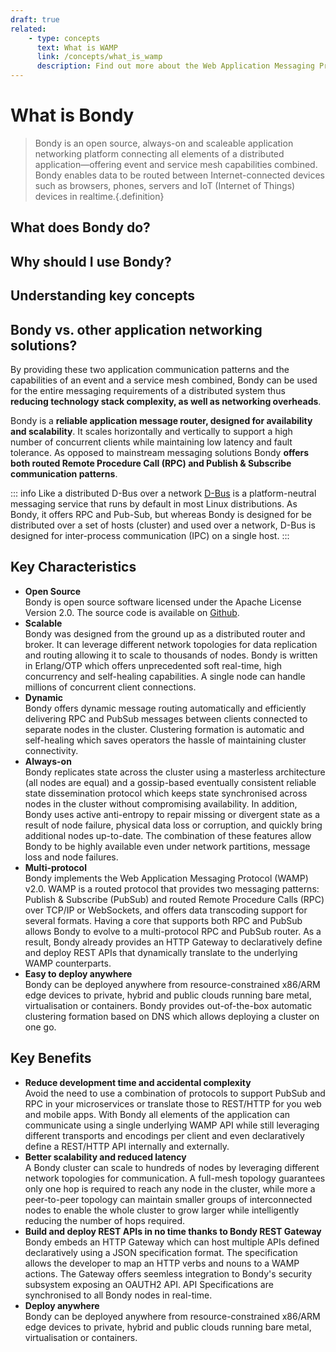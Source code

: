 ```yaml
---
draft: true
related:
    - type: concepts
      text: What is WAMP
      link: /concepts/what_is_wamp
      description: Find out more about the Web Application Messaging Protocol
---
```


# What is Bondy

> Bondy is an open source, always-on and scaleable application networking platform connecting all elements of a distributed application—offering event and service mesh capabilities combined. Bondy enables data to be routed between Internet-connected devices such as browsers, phones, servers and IoT (Internet of Things) devices in realtime.{.definition}

## What does Bondy do?

## Why should I use Bondy?

## Understanding key concepts

## Bondy vs. other application networking solutions?


By providing these two application communication patterns and the capabilities of an event and a service mesh combined, Bondy can be used for the entire messaging requirements of a distributed system thus **reducing technology stack complexity, as well as networking overheads**.

Bondy is a **reliable application message router, designed for availability and scalability**. It scales horizontally and vertically to support a high number of concurrent clients while maintaining low latency and fault tolerance. As opposed to mainstream messaging solutions Bondy **offers both routed Remote Procedure Call (RPC) and Publish & Subscribe communication patterns**.


::: info Like a distributed D-Bus over a network
[D-Bus](https://en.wikipedia.org/wiki/D-Bus) is a platform-neutral messaging service that runs by default in most Linux distributions. As Bondy, it offers RPC and Pub-Sub, but whereas Bondy is designed for be distributed over a set of hosts (cluster) and used over a network, D-Bus is designed for inter-process communication (IPC) on a single host.
:::

<ZoomImg src="/assets/bondy_diagram.png"/>

## Key Characteristics

- **Open Source**<br>Bondy is open source software licensed under the Apache License Version 2.0. The source code is available on [Github](https://github.com/Leapsight/bondy).
- **Scalable**<br>Bondy was designed from the ground up as a distributed router and broker. It can leverage different network topologies for data replication and routing allowing it to scale to thousands of nodes.  Bondy is written in Erlang/OTP which offers unprecedented soft real-time, high concurrency and self-healing capabilities. A single node can handle millions of concurrent client connections.
- **Dynamic**<br>Bondy offers dynamic message routing automatically and efficiently delivering RPC and PubSub messages between clients connected to separate nodes in the cluster. Clustering formation is automatic and self-healing which saves operators the hassle of maintaining cluster connectivity.
- **Always-on**<br>Bondy replicates state across the cluster using a masterless architecture (all nodes are equal) and a gossip-based eventually consistent reliable state dissemination protocol which keeps state synchronised across nodes in the cluster without compromising availability. In addition, Bondy uses active anti-entropy to repair missing or divergent state as a result of node failure, physical data loss or corruption, and quickly bring additional nodes up-to-date. The combination of these features allow Bondy to be highly available even under network partitions, message loss and node failures.
- **Multi-protocol**<br>Bondy implements the Web Application Messaging Protocol (WAMP) v2.0. WAMP is a routed protocol that provides two messaging patterns: Publish & Subscribe (PubSub) and routed Remote Procedure Calls (RPC) over TCP/IP or WebSockets, and offers data transcoding support for several formats. Having a core that supports both RPC and PubSub allows Bondy to evolve to a multi-protocol RPC and PubSub router. As a result, Bondy already provides an HTTP Gateway to declaratively define and deploy REST APIs that dynamically translate to the underlying WAMP counterparts.
- **Easy to deploy anywhere**<br>Bondy can be deployed anywhere from resource-constrained x86/ARM edge devices to private, hybrid and public clouds running bare metal, virtualisation or containers. Bondy provides out-of-the-box automatic clustering formation based on DNS which allows deploying a cluster on one go.

## Key Benefits

- **Reduce development time and accidental complexity**<br>Avoid the need to use a combination of protocols to support PubSub and RPC in your microservices or translate those to REST/HTTP for you web and mobile apps. With Bondy all elements of the application can communicate using a single underlying WAMP API while still leveraging different transports and encodings per client and even declaratively define a REST/HTTP API internally and externally.
- **Better scalability and reduced latency**<br>A Bondy cluster can scale to hundreds of nodes by leveraging different network topologies for communication. A full-mesh topology  guarantees only one hop is required to reach any node in the cluster, while more a peer-to-peer topology can maintain smaller groups of interconnected nodes to enable the whole cluster to grow larger while intelligently reducing the number of hops required.
- **Build and deploy REST APIs in no time thanks to Bondy REST Gateway**<br>Bondy embeds an HTTP Gateway which can host multiple APIs defined declaratively using a JSON specification format. The specification allows the developer to map an HTTP verbs and nouns to a WAMP actions. The Gateway offers seemless integration to Bondy's security subsystem exposing an OAUTH2 API. API Specifications are synchronised to all Bondy nodes in real-time.
- **Deploy anywhere**<br>Bondy can be deployed anywhere from resource-constrained x86/ARM edge devices to private, hybrid and public clouds running bare metal, virtualisation or containers.

